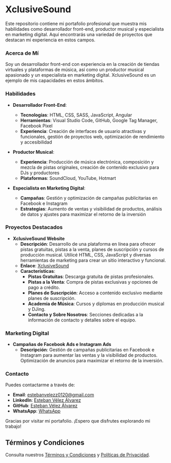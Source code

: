# XclusiveSound

Este repositorio contiene mi portafolio profesional que muestra mis habilidades como desarrollador front-end, productor musical y especialista en marketing digital. Aquí encontrarás una variedad de proyectos que destacan mi experiencia en estos campos.

### Acerca de Mí
Soy un desarrollador front-end con experiencia en la creación de tiendas virtuales y plataformas de música, así como un productor musical apasionado y un especialista en marketing digital. XclusiveSound es un ejemplo de mis capacidades en estos ámbitos.

### Habilidades
- **Desarrollador Front-End**:
  - **Tecnologías**: HTML, CSS, SASS, JavaScript, Angular
  - **Herramientas**: Visual Studio Code, GitHub, Google Tag Manager, Facebook Pixel
  - **Experiencia**: Creación de interfaces de usuario atractivas y funcionales, gestión de proyectos web, optimización de rendimiento y accesibilidad

- **Productor Musical**:
  - **Experiencia**: Producción de música electrónica, composición y mezcla de pistas originales, creación de contenido exclusivo para DJs y productores
  - **Plataformas**: SoundCloud, YouTube, Hotmart

- **Especialista en Marketing Digital**:
  - **Campañas**: Gestión y optimización de campañas publicitarias en Facebook e Instagram
  - **Estrategias**: Aumento de ventas y visibilidad de productos, análisis de datos y ajustes para maximizar el retorno de la inversión

### Proyectos Destacados
- **XclusiveSound Website**
  - **Descripción**: Desarrollo de una plataforma en línea para ofrecer pistas gratuitas, pistas a la venta, planes de suscripción y cursos de producción musical. Utilicé HTML, CSS, JavaScript y diversas herramientas de marketing para crear un sitio interactivo y funcional.
  - **Enlace**: [XclusiveSound](https://imperium000inc.github.io/Imperium000Inc/)
  - **Características**:
    - **Pistas Gratuitas**: Descarga gratuita de pistas profesionales.
    - **Pistas a la Venta**: Compra de pistas exclusivas y opciones de pago a crédito.
    - **Planes de Suscripción**: Acceso a contenido exclusivo mediante planes de suscripción.
    - **Academia de Música**: Cursos y diplomas en producción musical y DJing.
    - **Contacto y Sobre Nosotros**: Secciones dedicadas a la información de contacto y detalles sobre el equipo.

### Marketing Digital
- **Campañas de Facebook Ads e Instagram Ads**
  - **Descripción**: Gestión de campañas publicitarias en Facebook e Instagram para aumentar las ventas y la visibilidad de productos. Optimización de anuncios para maximizar el retorno de la inversión.

### Contacto
Puedes contactarme a través de:
- **Email**: [estebanvelezz0120@gmail.com](mailto:estebanvelezz0120@gmail.com)
- **LinkedIn**: [Esteban Vélez Álvarez](https://www.linkedin.com/in/esteban-v%C3%A9lez-alvarez-133b5426a/)
- **GitHub**: [Esteban Vélez Álvarez](https://github.com/estebanvelezz0120)
- **WhatsApp**: [WhatsApp](https://wa.me/573124166951)

Gracias por visitar mi portafolio. ¡Espero que disfrutes explorando mi trabajo!


## Términos y Condiciones
Consulta nuestros [Términos y Condiciones](#terminos-condiciones) y [Políticas de Privacidad](#terminos-condiciones).

